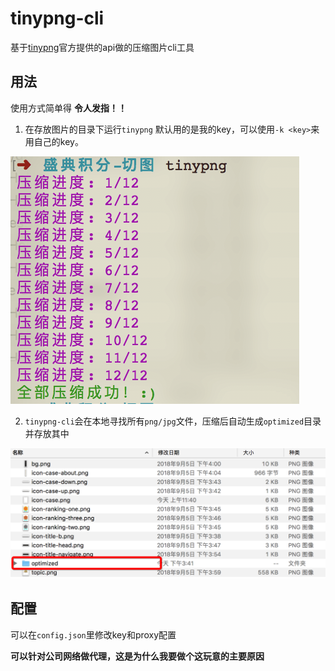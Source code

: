 # tinypng-cli

基于[tinypng](https://tinypng.com/developers)官方提供的api做的压缩图片cli工具

## 用法

使用方式简单得 **令人发指！！**

1. 在存放图片的目录下运行`tinypng` 默认用的是我的key，可以使用`-k <key>`来用自己的key。

![](./imgs/progress.png)

2. `tinypng-cli`会在本地寻找所有`png/jpg`文件，压缩后自动生成`optimized`目录并存放其中

![](./imgs/result.png)

## 配置

可以在`config.json`里修改key和proxy配置

**可以针对公司网络做代理，这是为什么我要做个这玩意的主要原因**
